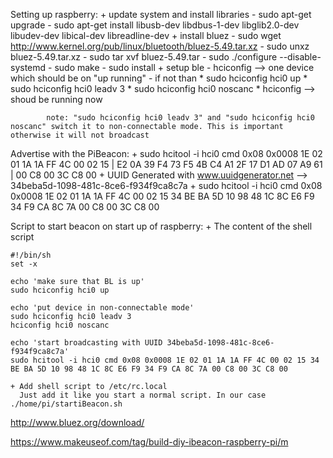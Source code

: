 Setting up raspberry:
    + update system and install libraries 
        - sudo apt-get upgrade
        - sudo apt-get install libusb-dev libdbus-1-dev libglib2.0-dev libudev-dev libical-dev libreadline-dev
    + install bluez 
        - sudo wget http://www.kernel.org/pub/linux/bluetooth/bluez-5.49.tar.xz
        - sudo unxz bluez-5.49.tar.xz 
        - sudo tar xvf bluez-5.49.tar
        - sudo ./configure --disable-systemd
        - sudo make
        - sudo install
    + setup ble
        - hciconfig --> one device which should be on "up running"
        - if not than
            * sudo hciconfig hci0 up
            * sudo hciconfig hci0 leadv 3
            * sudo hciconfig hci0 noscanc
            * hciconfig --> shoud be running now

            note: "sudo hciconfig hci0 leadv 3" and "sudo hciconfig hci0 noscanc" switch it to non-connectable mode. This is important otherwise it will not broadcast

Advertise with the PiBeacon:
    + sudo hcitool -i hci0 cmd 0x08 0x0008 1E 02 01 1A 1A FF 4C 00 02 15 | E2 0A 39 F4 73 F5 4B C4 A1 2F 17 D1 AD 07 A9 61 | 00 C8 00 3C C8 00
    + UUID Generated with www.uuidgenerator.net --> 34beba5d-1098-481c-8ce6-f934f9ca8c7a
    + sudo hcitool -i hci0 cmd 0x08 0x0008 1E 02 01 1A 1A FF 4C 00 02 15 34 BE BA 5D 10 98 48 1C 8C E6 F9 34 F9 CA 8C 7A 00 C8 00 3C C8 00

Script to start beacon on start up of raspberry:
    + The content of the shell script

    #!/bin/sh
    set -x

    echo 'make sure that BL is up'
    sudo hciconfig hci0 up

    echo 'put device in non-connectable mode'
    sudo hciconfig hci0 leadv 3
    hciconfig hci0 noscanc

    echo 'start broadcasting with UUID 34beba5d-1098-481c-8ce6-f934f9ca8c7a'
    sudo hcitool -i hci0 cmd 0x08 0x0008 1E 02 01 1A 1A FF 4C 00 02 15 34 BE BA 5D 10 98 48 1C 8C E6 F9 34 F9 CA 8C 7A 00 C8 00 3C C8 00

    + Add shell script to /etc/rc.local
      Just add it like you start a normal script. In our case ./home/pi/startiBeacon.sh

http://www.bluez.org/download/

https://www.makeuseof.com/tag/build-diy-ibeacon-raspberry-pi/m
